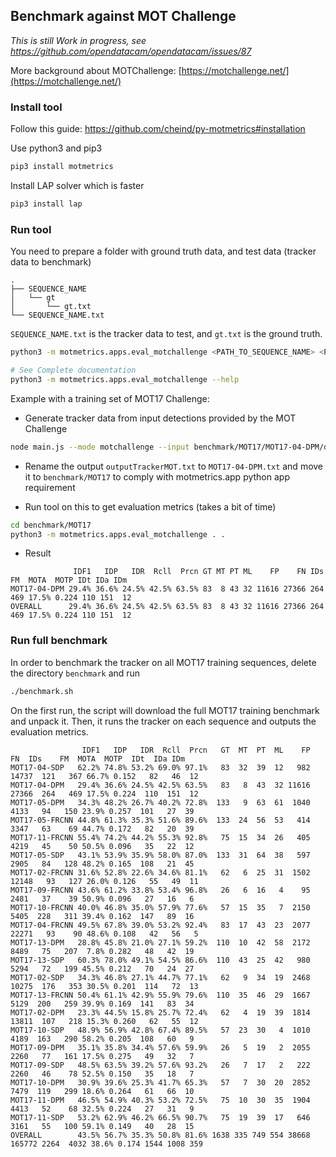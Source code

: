 ## Benchmark against MOT Challenge

_This is still Work in progress, see https://github.com/opendatacam/opendatacam/issues/87_

More background about MOTChallenge: [https://motchallenge.net/](https://motchallenge.net/)

### Install tool

Follow this guide: https://github.com/cheind/py-motmetrics#installation

Use python3 and pip3

```bash
pip3 install motmetrics
```

Install LAP solver which is faster

```bash
pip3 install lap
```

### Run tool

You need to prepare a folder with ground truth data, and test data (tracker data to benchmark)

```
.
├── SEQUENCE_NAME
│   └── gt
│       └── gt.txt
└── SEQUENCE_NAME.txt
```

`SEQUENCE_NAME.txt` is the tracker data to test, and `gt.txt` is the ground truth.
 

```bash
python3 -m motmetrics.apps.eval_motchallenge <PATH_TO_SEQUENCE_NAME> <PATH_TO_SEQUENCE_NAME> 

# See Complete documentation
python3 -m motmetrics.apps.eval_motchallenge --help
```

Example with a training set of MOT17 Challenge:

- Generate tracker data from input detections provided by the MOT Challenge

```bash
node main.js --mode motchallenge --input benchmark/MOT17/MOT17-04-DPM/det/det.txt
```

- Rename the output `outputTrackerMOT.txt` to `MOT17-04-DPM.txt` and move it to `benchmark/MOT17` to comply with motmetrics.app python app requirement

- Run tool on this to get evaluation metrics (takes a bit of time)

```bash
cd benchmark/MOT17
python3 -m motmetrics.apps.eval_motchallenge . .
```

- Result

```
              IDF1   IDP   IDR  Rcll  Prcn GT MT PT ML    FP    FN IDs   FM  MOTA  MOTP IDt IDa IDm
MOT17-04-DPM 29.4% 36.6% 24.5% 42.5% 63.5% 83  8 43 32 11616 27366 264  469 17.5% 0.224 110 151  12
OVERALL      29.4% 36.6% 24.5% 42.5% 63.5% 83  8 43 32 11616 27366 264  469 17.5% 0.224 110 151  12
```

### Run full benchmark

In order to benchmark the tracker on all MOT17 training sequences, delete the directory `benchmark` and run

```bash
./benchmark.sh
```

On the first run, the script will download the full MOT17 training benchmark and unpack it. Then, it runs the tracker on each sequence and outputs the evaluation metrics.

```
                IDF1   IDP   IDR  Rcll  Prcn   GT  MT  PT  ML    FP     FN  IDs    FM  MOTA  MOTP  IDt  IDa IDm
MOT17-04-SDP   62.2% 74.8% 53.2% 69.0% 97.1%   83  32  39  12   982  14737  121   367 66.7% 0.152   82   46  12
MOT17-04-DPM   29.4% 36.6% 24.5% 42.5% 63.5%   83   8  43  32 11616  27366  264   469 17.5% 0.224  110  151  12
MOT17-05-DPM   34.3% 48.2% 26.7% 40.2% 72.8%  133   9  63  61  1040   4133   94   150 23.9% 0.257  101   27  39
MOT17-05-FRCNN 44.8% 61.3% 35.3% 51.6% 89.6%  133  24  56  53   414   3347   63    69 44.7% 0.172   82   20  39
MOT17-11-FRCNN 55.4% 74.2% 44.2% 55.3% 92.8%   75  15  34  26   405   4219   45    50 50.5% 0.096   35   22  12
MOT17-05-SDP   43.1% 53.9% 35.9% 58.0% 87.0%  133  31  64  38   597   2905   84   128 48.2% 0.165  108   21  45
MOT17-02-FRCNN 31.6% 52.8% 22.6% 34.6% 81.1%   62   6  25  31  1502  12148   93   127 26.0% 0.126   55   49  11
MOT17-09-FRCNN 43.6% 61.2% 33.8% 53.4% 96.8%   26   6  16   4    95   2481   37    39 50.9% 0.096   27   16   6
MOT17-10-FRCNN 40.0% 46.8% 35.0% 57.9% 77.6%   57  15  35   7  2150   5405  228   311 39.4% 0.162  147   89  16
MOT17-04-FRCNN 49.5% 67.8% 39.0% 53.2% 92.4%   83  17  43  23  2077  22271   93    90 48.6% 0.108   42   56   5
MOT17-13-DPM   28.8% 45.8% 21.0% 27.1% 59.2%  110  10  42  58  2172   8489   75   207  7.8% 0.282   48   42  19
MOT17-13-SDP   60.3% 78.0% 49.1% 54.5% 86.6%  110  43  25  42   980   5294   72   199 45.5% 0.212   70   24  27
MOT17-02-SDP   34.3% 46.8% 27.1% 44.7% 77.1%   62   9  34  19  2468  10275  176   353 30.5% 0.201  114   72  13
MOT17-13-FRCNN 50.4% 61.1% 42.9% 55.9% 79.6%  110  35  46  29  1667   5129  200   259 39.9% 0.169  141   83  34
MOT17-02-DPM   23.3% 44.5% 15.8% 25.7% 72.4%   62   4  19  39  1814  13811  107   218 15.3% 0.260   62   55  12
MOT17-10-SDP   48.9% 56.9% 42.8% 67.4% 89.5%   57  23  30   4  1010   4189  163   290 58.2% 0.205  108   60   9
MOT17-09-DPM   35.1% 35.8% 34.4% 57.6% 59.9%   26   5  19   2  2055   2260   77   161 17.5% 0.275   49   32   7
MOT17-09-SDP   48.5% 63.5% 39.2% 57.6% 93.2%   26   7  17   2   222   2260   46    78 52.5% 0.150   35   18   7
MOT17-10-DPM   30.9% 39.6% 25.3% 41.7% 65.3%   57   7  30  20  2852   7479  119   299 18.6% 0.264   61   66  10
MOT17-11-DPM   46.5% 54.9% 40.3% 53.2% 72.5%   75  10  30  35  1904   4413   52    68 32.5% 0.224   27   31   9
MOT17-11-SDP   53.2% 62.9% 46.2% 66.5% 90.7%   75  19  39  17   646   3161   55   100 59.1% 0.149   40   28  15
OVERALL        43.5% 56.7% 35.3% 50.8% 81.6% 1638 335 749 554 38668 165772 2264  4032 38.6% 0.174 1544 1008 359
```
